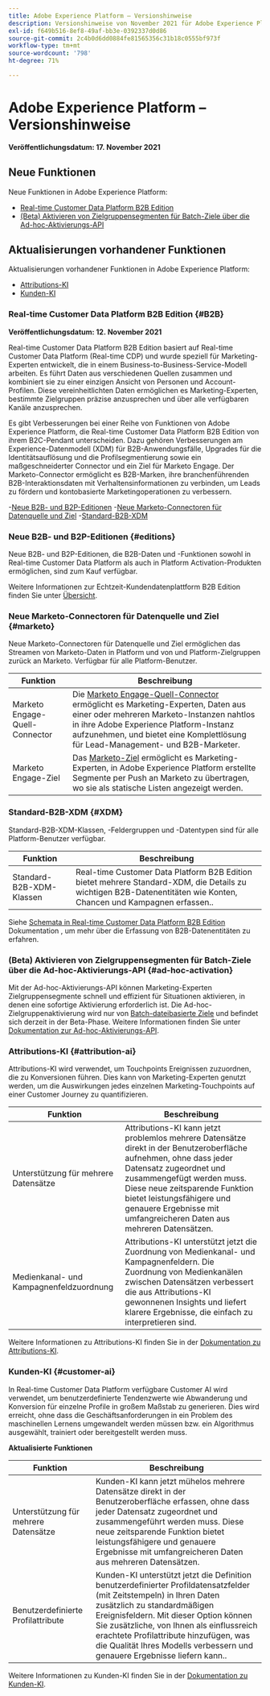 ```yaml
---
title: Adobe Experience Platform – Versionshinweise
description: Versionshinweise von November 2021 für Adobe Experience Platform.
exl-id: f649b516-8ef8-49af-bb3e-0392337d0d86
source-git-commit: 2c4b0d6dd0884fe81565356c31b18c0555bf973f
workflow-type: tm+mt
source-wordcount: '798'
ht-degree: 71%

---
```


# Adobe Experience Platform – Versionshinweise

**Veröffentlichungsdatum: 17. November 2021**

## Neue Funktionen

Neue Funktionen in Adobe Experience Platform:

- [Real-time Customer Data Platform B2B Edition](#B2B)
- [(Beta) Aktivieren von Zielgruppensegmenten für Batch-Ziele über die Ad-hoc-Aktivierungs-API](#ad-hoc-activation)

## Aktualisierungen vorhandener Funktionen

Aktualisierungen vorhandener Funktionen in Adobe Experience Platform:

- [Attributions-KI](#attribution-ai)
- [Kunden-KI](#customer-ai)

### Real-time Customer Data Platform B2B Edition {#B2B}

**Veröffentlichungsdatum: 12. November 2021**

Real-time Customer Data Platform B2B Edition basiert auf Real-time Customer Data Platform (Real-time CDP) und wurde speziell für Marketing-Experten entwickelt, die in einem Business-to-Business-Service-Modell arbeiten. Es führt Daten aus verschiedenen Quellen zusammen und kombiniert sie zu einer einzigen Ansicht von Personen und Account-Profilen. Diese vereinheitlichten Daten ermöglichen es Marketing-Experten, bestimmte Zielgruppen präzise anzusprechen und über alle verfügbaren Kanäle anzusprechen.

Es gibt Verbesserungen bei einer Reihe von Funktionen von Adobe Experience Platform, die Real-time Customer Data Platform B2B Edition von ihrem B2C-Pendant unterscheiden. Dazu gehören Verbesserungen am Experience-Datenmodell (XDM) für B2B-Anwendungsfälle, Upgrades für die Identitätsauflösung und die Profilsegmentierung sowie ein maßgeschneiderter Connector und ein Ziel für Marketo Engage. Der Marketo-Connector ermöglicht es B2B-Marken, ihre branchenführenden B2B-Interaktionsdaten mit Verhaltensinformationen zu verbinden, um Leads zu fördern und kontobasierte Marketingoperationen zu verbessern.

-[Neue B2B- und B2P-Editionen](#editions)
-[Neue Marketo-Connectoren für Datenquelle und Ziel](#marketo)
-[Standard-B2B-XDM](#XDM)

### Neue B2B- und B2P-Editionen {#editions}

Neue B2B- und B2P-Editionen, die B2B-Daten und -Funktionen sowohl in Real-time Customer Data Platform als auch in Platform Activation-Produkten ermöglichen, sind zum Kauf verfügbar.

Weitere Informationen zur Echtzeit-Kundendatenplattform B2B Edition finden Sie unter [Übersicht](../../rtcdp/overview.md).

### Neue Marketo-Connectoren für Datenquelle und Ziel {#marketo}

Neue Marketo-Connectoren für Datenquelle und Ziel ermöglichen das Streamen von Marketo-Daten in Platform und von und Platform-Zielgruppen zurück an Marketo. Verfügbar für alle Platform-Benutzer.

| Funktion | Beschreibung |
|-----------|--------------|
| Marketo Engage-Quell-Connector | Die [Marketo Engage-Quell-Connector](../../sources/connectors/adobe-applications/marketo/marketo.md) ermöglicht es Marketing-Experten, Daten aus einer oder mehreren Marketo-Instanzen nahtlos in ihre Adobe Experience Platform-Instanz aufzunehmen, und bietet eine Komplettlösung für Lead-Management- und B2B-Marketer. |
| Marketo Engage-Ziel | Das [Marketo-Ziel](../../destinations/catalog/adobe/marketo-engage.md) ermöglicht es Marketing-Experten, in Adobe Experience Platform erstellte Segmente per Push an Marketo zu übertragen, wo sie als statische Listen angezeigt werden. |

### Standard-B2B-XDM {#XDM}

Standard-B2B-XDM-Klassen, -Feldergruppen und -Datentypen sind für alle Platform-Benutzer verfügbar.

| Funktion | Beschreibung |
|----------|-------------|
| Standard-B2B-XDM-Klassen | Real-time Customer Data Platform B2B Edition bietet mehrere Standard-XDM, die Details zu wichtigen B2B-Datenentitäten wie Konten, Chancen und Kampagnen erfassen.. |

Siehe [Schemata in Real-time Customer Data Platform B2B Edition](../../rtcdp/schemas/b2b.md) Dokumentation , um mehr über die Erfassung von B2B-Datenentitäten zu erfahren.

### (Beta) Aktivieren von Zielgruppensegmenten für Batch-Ziele über die Ad-hoc-Aktivierungs-API {#ad-hoc-activation}

Mit der Ad-hoc-Aktivierungs-API können Marketing-Experten Zielgruppensegmente schnell und effizient für Situationen aktivieren, in denen eine sofortige Aktivierung erforderlich ist. Die Ad-hoc-Zielgruppenaktivierung wird nur von [Batch-dateibasierte Ziele](../../destinations/destination-types.md#file-based) und befindet sich derzeit in der Beta-Phase. Weitere Informationen finden Sie unter [Dokumentation zur Ad-hoc-Aktivierungs-API](../../destinations/api/ad-hoc-activation-api.md).

### Attributions-KI {#attribution-ai}

Attributions-KI wird verwendet, um Touchpoints Ereignissen zuzuordnen, die zu Konversionen führen. Dies kann von Marketing-Experten genutzt werden, um die Auswirkungen jedes einzelnen Marketing-Touchpoints auf einer Customer Journey zu quantifizieren.

| Funktion | Beschreibung |
| ------- | ----------- |
| Unterstützung für mehrere Datensätze | Attributions-KI kann jetzt problemlos mehrere Datensätze direkt in der Benutzeroberfläche aufnehmen, ohne dass jeder Datensatz zugeordnet und zusammengefügt werden muss. Diese neue zeitsparende Funktion bietet leistungsfähigere und genauere Ergebnisse mit umfangreicheren Daten aus mehreren Datensätzen. |
| Medienkanal- und Kampagnenfeldzuordnung | Attributions-KI unterstützt jetzt die Zuordnung von Medienkanal- und Kampagnenfeldern. Die Zuordnung von Medienkanälen zwischen Datensätzen verbessert die aus Attributions-KI gewonnenen Insights und liefert klarere Ergebnisse, die einfach zu interpretieren sind. |

Weitere Informationen zu Attributions-KI finden Sie in der [Dokumentation zu Attributions-KI](../../intelligent-services/attribution-ai/overview.md).

### Kunden-KI {#customer-ai}

In Real-time Customer Data Platform verfügbare Customer AI wird verwendet, um benutzerdefinierte Tendenzwerte wie Abwanderung und Konversion für einzelne Profile in großem Maßstab zu generieren. Dies wird erreicht, ohne dass die Geschäftsanforderungen in ein Problem des maschinellen Lernens umgewandelt werden müssen bzw. ein Algorithmus ausgewählt, trainiert oder bereitgestellt werden muss.

**Aktualisierte Funktionen**

| Funktion | Beschreibung |
| --- | --- |
| Unterstützung für mehrere Datensätze | Kunden-KI kann jetzt mühelos mehrere Datensätze direkt in der Benutzeroberfläche erfassen, ohne dass jeder Datensatz zugeordnet und zusammengeführt werden muss. Diese neue zeitsparende Funktion bietet leistungsfähigere und genauere Ergebnisse mit umfangreicheren Daten aus mehreren Datensätzen. |
| Benutzerdefinierte Profilattribute | Kunden-KI unterstützt jetzt die Definition benutzerdefinierter Profildatensatzfelder (mit Zeitstempeln) in Ihren Daten zusätzlich zu standardmäßigen Ereignisfeldern. Mit dieser Option können Sie zusätzliche, von Ihnen als einflussreich erachtete Profilattribute hinzufügen, was die Qualität Ihres Modells verbessern und genauere Ergebnisse liefern kann.. |

Weitere Informationen zu Kunden-KI finden Sie in der [Dokumentation zu Kunden-KI](../../intelligent-services/customer-ai/overview.md).
